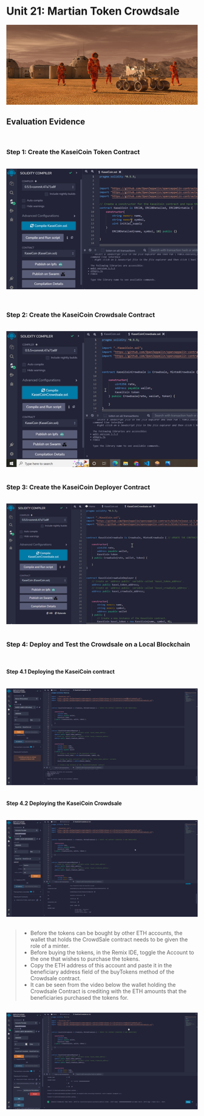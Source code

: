 # Unit 21: Martian Token Crowdsale

![alt=""](Images/application-image.png)

## Evaluation Evidence
&nbsp;

### Step 1: Create the KaseiCoin Token Contract
&nbsp;  
![alt="Evaluation Evidence Step1"](Images/EvaluationEvidence_Step1.png)

&nbsp;
### Step 2: Create the KaseiCoin Crowdsale Contract  
&nbsp;  
![alt="Evaluation Evidence Step2"](Images/EvaluationEvidence_Step2.png)  
&nbsp;  
### Step 3: Create the KaseiCoin Deployer Contract
&nbsp;  
![alt="Evaluation Evidence Step3"](Images/EvaluationEvidence_Step3.png)
&nbsp;
### Step 4: Deploy and Test the Crowdsale on a Local Blockchain
&nbsp;
#### Step 4.1 Deploying the KaseiCoin contract
&nbsp;
![alt="Evaluation Evidence Step4"](Images/Deploying_KaseiCoin_Contract.gif)
&nbsp;
#### Step 4.2 Deploying the KaseiCoin Crowdsale
&nbsp;
![alt="Evaluation Evidence Step4"](Images/Deploying_KaseiCoin_Crowdsale.gif)
&nbsp;
>* Before the tokens can be bought by other ETH accounts, the wallet that holds the CrowdSale contract needs to be given the role of a minter.  
>* Before buying the tokens, in the Remix IDE, toggle the Account to the one that wishes to purchase the tokens.
>* Copy the ETH address of this account and paste it in the beneficiary address field of the buyTokens method of the Crowdsale contract.
>* It can be seen from the video below the wallet holding the Crowdsale Contract is crediting with the ETH amounts that the beneficiaries purchased the tokens for.    

&nbsp;
![alt="Evaluation Evidence Step5"](Images/Buying_Tokens.gif)



